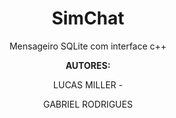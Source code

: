<h1 align="center"><b>SimChat</b></h1>

<p align="center">Mensageiro SQLite com interface c++</p>


<p align="center"><B>AUTORES:</b><P>
<P align="center">LUCAS MILLER - </P>
<P align="center">GABRIEL RODRIGUES<P>
